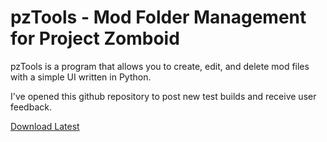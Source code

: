 # pzTools - Mod Folder Management for Project Zomboid

pzTools is a program that allows you to create, edit, and delete mod files with a simple UI written in Python.

I've opened this github repository to post new test builds and receive user feedback.

[Download Latest](https://github.com/socialtroglodyte/pzTools/releases)
